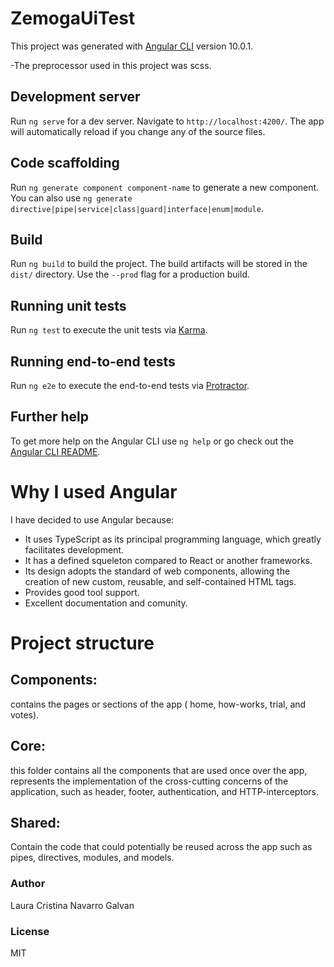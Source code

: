 # ZemogaUiTest

This project was generated with [Angular CLI](https://github.com/angular/angular-cli) version 10.0.1.

-The preprocessor used in this project was scss.

## Development server

Run `ng serve` for a dev server. Navigate to `http://localhost:4200/`. The app will automatically reload if you change any of the source files.

## Code scaffolding

Run `ng generate component component-name` to generate a new component. You can also use `ng generate directive|pipe|service|class|guard|interface|enum|module`.

## Build

Run `ng build` to build the project. The build artifacts will be stored in the `dist/` directory. Use the `--prod` flag for a production build.

## Running unit tests

Run `ng test` to execute the unit tests via [Karma](https://karma-runner.github.io).

## Running end-to-end tests

Run `ng e2e` to execute the end-to-end tests via [Protractor](http://www.protractortest.org/).

## Further help

To get more help on the Angular CLI use `ng help` or go check out the [Angular CLI README](https://github.com/angular/angular-cli/blob/master/README.md).


# Why I used Angular

I have decided to use Angular because:
- It uses TypeScript as its principal programming language, which greatly facilitates development.
- It has a defined squeleton compared to React or another frameworks.
- Its design adopts the standard of web components, allowing the creation of new custom, reusable, and self-contained HTML tags.
- Provides good tool support.
- Excellent documentation and comunity.


# Project structure

## Components: 

contains the pages or sections of the app ( home, how-works, trial, and votes).

## Core: 

this folder contains all the components that are used once over the app, represents the implementation of the cross-cutting concerns of the application, such as header, footer, authentication, and HTTP-interceptors.

## Shared: 

Contain the code that could potentially be reused across the app such as pipes, directives, modules, and models.


### Author 

Laura Cristina Navarro Galvan

### License
MIT
